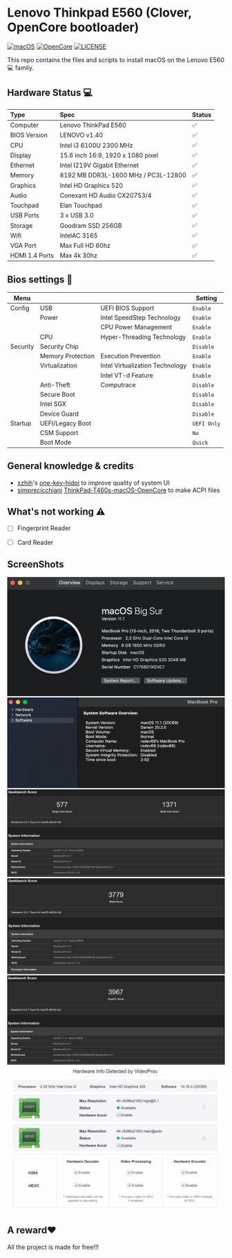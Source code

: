 # Lenovo Thinkpad E560 (Clover, OpenCore bootloader)

[![macOS](https://img.shields.io/badge/macOS-Big%20Sur-blue)](https://developer.apple.com/documentation/macos-release-notes)
[![OpenCore](https://img.shields.io/badge/OpenCore-0.6.5-green)](https://github.com/acidanthera/OpenCorePkg)
[![LICENSE](https://img.shields.io/badge/license-MIT-purple)](/LICENSE)

This repo contains the files and scripts to install macOS on the Lenovo E560💻 family.

## Hardware Status 💻

| Type           | Spec                                | Status|
|:---------------|:------------------------------------|:------|
| Computer       | Lenovo ThinkPad E560                | ✅ |
| BIOS Version   | LENOVO v1.40                        | ✅ |     
| CPU            | Intel i3 6100U 2300 MHz             | ✅ |
| Display        | 15.6 inch 16:9, 1920 x 1080 pixel   | ✅ |
| Ethernet       | Intel I219V Gigabit Ethernet        | ✅ |
| Memory         | 8192 MB DDR3L-1600 MHz / PC3L-12800 | ✅ |
| Graphics       | Intel HD Graphics 520               | ✅ |
| Audio          | Conexant HD Audio CX20753/4         | ✅ |
| Touchpad       | Elan Touchpad                       | ✅ |
| USB Ports      | 3 x USB 3.0                         | ✅ |
| Storage        | Goodram SSD 256GB                   | ✅ |
| Wifi            | IntelAC 3165                        | ✅ |
| VGA Port       | Max Full HD 60hz                    | ✅ |
| HDMI 1.4 Ports | Max 4k 30hz                         | ✅ |

## Bios settings 💾

| Menu     |                   |                                 | Setting     |
|----------|-------------------|---------------------------------|-------------|
| Config   | USB               | UEFI BIOS Support                | `Enable `   |
|          | Power             | Intel SpeedStep Technology      | `Enable `   |
|          |                   | CPU Power Management            | `Enable `   |
|          | CPU               | Hyper-Threading Technology      | `Enable `   |
| Security | Security Chip     |                                 | `Disable `  |
|          | Memory Protection | Execution Prevention            | `Enable `   |
|          | Virtualization    | Intel Virtualization Technology | `Enable `   |
|          |                   | Intel VT-d Feature              | `Enable `   |
|          | Anti-Theft        | Computrace                      | `Disable `  |
|          | Secure Boot       |                                 | `Disable `  |
|          | Intel SGX         |                                 | `Disable `  |
|          | Device Guard      |                                 | `Disable `  |
| Startup  | UEFI/Legacy Boot  |                                 | `UEFI Only` |
|          | CSM Support       |                                 | `No`        |
|          | Boot Mode         |                                 | `Quick`     |

## General knowledge & credits

- [xzhih](https://github.com/xzhih)'s [one-key-hidpi](https://github.com/xzhih/one-key-hidpi) to improve quality of system UI
- [simprecicchiani](https://github.com/simprecicchiani) [ThinkPad-T460s-macOS-OpenCore](https://github.com/simprecicchiani/ThinkPad-T460s-macOS-OpenCore) to make ACPI files

## What's not working ⚠️

- [ ] Fingerprint Reader

- [ ] Card Reader
## ScreenShots

![E560](screenshot/1.png)  
![E560](screenshot/2.png)
![E560](screenshot/4.png)  
![E560](screenshot/5.png)  
![E560](screenshot/6.png)  
![E560](screenshot/3.png)

## A reward❤️

All the project is made for free!!!
